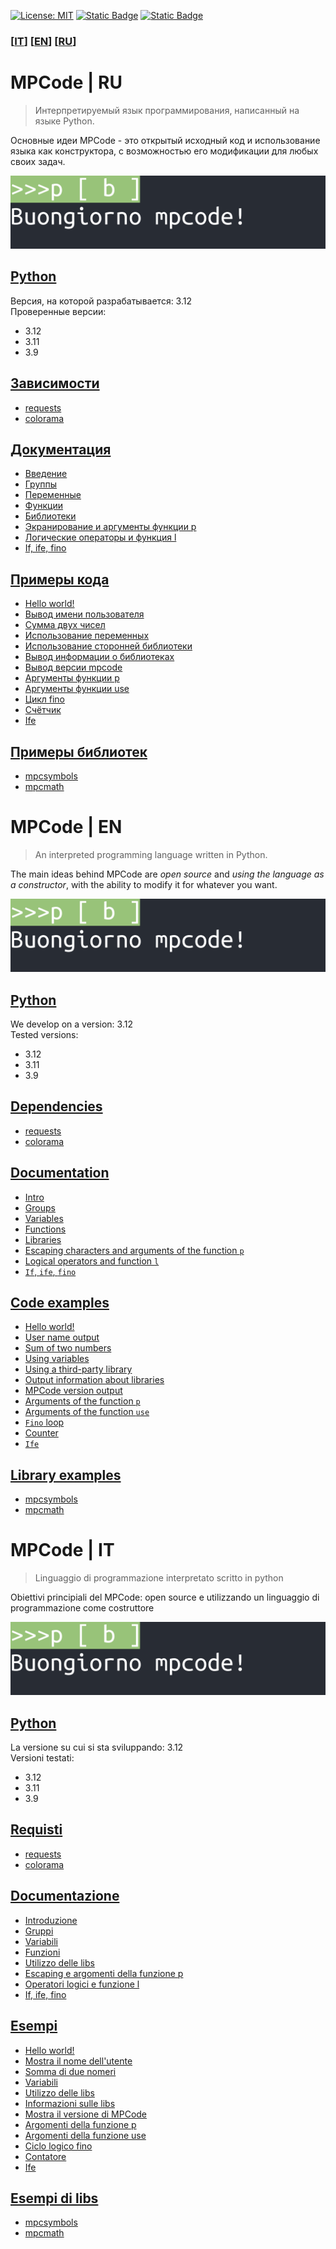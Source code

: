 [![License: MIT](https://img.shields.io/badge/License-MIT-blue.svg)](https://opensource.org/license/mit)
[![Static Badge](https://img.shields.io/badge/discord-%23151516?logo=discord&logoColor=%23ffffff&labelColor=%235662f6)](https://discord.gg/eKCgfGJWzG)
[![Static Badge](https://img.shields.io/badge/%D0%BF%D0%BE%D0%B4%D0%B4%D0%B5%D1%80%D0%B6%D0%B0%D1%82%D1%8C%20%D0%BD%D0%B0%D1%81-%23ffffff?logo=boosty&logoColor=%23ffffff&labelColor=%23f0642b)](https://boosty.to/weksoftware)

### [[IT](#mpcode--it)] [[EN](#mpcode--en)] [[RU](#mpcode--ru)]

# MPCode | RU
> Интерпретируемый язык программирования, написанный на языке Python.

Основные идеи MPCode - это открытый исходный код и использование языка как конструктора, с возможностью его модификации для любых своих задач.

![banner](mpcode.png)

## [Python](https://python.org)
Версия, на которой разрабатывается: 3.12\
Проверенные версии:
- 3.12
- 3.11
- 3.9

## [Зависимости](requirements.txt)
- [requests](https://github.com/psf/requests)
- [colorama](https://github.com/tartley/colorama)

## [Документация](start_ru.md)
- [Введение](start_ru.md#введение)
- [Группы](start_ru.md#группы)
- [Переменные](start_ru.md#переменные)
- [Функции](start_ru.md#функции)
- [Библиотеки](start_ru.md#библиотеки)
- [Экранирование и аргументы функции p](start_ru.md#экранирование-и-аргументы-функции-p)
- [Логические операторы и функция l](start_ru.md#логические-операторы-и-функция-l)
- [If, ife, fino](start_ru.md#if-ife-fino)

## [Примеры кода](examples/mpcode/)
- [Hello world!](examples/mpcode/hello_world.txt)
- [Вывод имени пользователя](examples/mpcode/print_name.txt)
- [Сумма двух чисел](examples/mpcode/sum.txt)
- [Использование переменных](examples/mpcode/vars_test.txt)
- [Использование сторонней библиотеки](examples/mpcode/use_lib.txt)
- [Вывод информации о библиотеках](examples/mpcode/info_about_libs.txt)
- [Вывод версии mpcode](examples/mpcode/check_version_mpcode.txt)
- [Аргументы функции p](examples/mpcode/p_arguments.txt)
- [Аргументы функции use](examples/mpcode/use_lib_p_o.txt)
- [Цикл fino](examples/mpcode/fino.txt)
- [Счётчик](examples/mpcode/counter.txt)
- [Ife](examples/mpcode/ife.txt)

## [Примеры библиотек](libs_in_mpcode.md)
- [mpcsymbols](https://github.com/Mister-Wek/mpcsymbols)
- [mpcmath](https://github.com/Mister-Wek/mpcmath)



# MPCode | EN
> An interpreted programming language written in Python.

The main ideas behind MPCode are *open source* and *using the language as a constructor*, with the ability to modify it for whatever you want.

![banner](mpcode.png)

## [Python](https://python.org)
We develop on a version: 3.12\
Tested versions:
- 3.12
- 3.11
- 3.9

## [Dependencies](requirements.txt)
- [requests](https://github.com/psf/requests)
- [colorama](https://github.com/tartley/colorama)

## [Documentation](start_en.md)
- [Intro](start_en.md#intro)
- [Groups](start_en.md#groups)
- [Variables](start_en.md#variables)
- [Functions](start_en.md#functions)
- [Libraries](start_en.md#libraries)
- [Escaping characters and arguments of the function `p`](start_en.md#escaping-characters-and-arguments-of-the-function-p)
- [Logical operators and function `l`](start_en.md#logical-operators-and-function-l)
- [`If`, `ife`, `fino`](start_en.md#if-ife-fino)

## [Code examples](examples/mpcode/)
- [Hello world!](examples/mpcode/hello_world.txt)
- [User name output](examples/mpcode/print_name.txt)
- [Sum of two numbers](examples/mpcode/sum.txt)
- [Using variables](examples/mpcode/vars_test.txt)
- [Using a third-party library](examples/mpcode/use_lib.txt)
- [Output information about libraries](examples/mpcode/info_about_libs.txt)
- [MPCode version output](examples/mpcode/check_version_mpcode.txt)
- [Arguments of the function `p`](examples/mpcode/p_arguments.txt)
- [Arguments of the function `use`](examples/mpcode/use_lib_p_o.txt)
- [`Fino` loop](examples/mpcode/fino.txt)
- [Counter](examples/mpcode/counter.txt)
- [`Ife`](examples/mpcode/ife.txt)

## [Library examples](libs_in_mpcode.md)
- [mpcsymbols](https://github.com/Mister-Wek/mpcsymbols)
- [mpcmath](https://github.com/Mister-Wek/mpcmath)



# MPCode | IT
> Linguaggio di programmazione interpretato scritto in python

Obiettivi principiali del MPCode: open source e utilizzando un linguaggio di programmazione come costruttore

![banner](mpcode.png)

## [Python](https://python.org)
La versione su cui si sta sviluppando: 3.12\
Versioni testati:
- 3.12
- 3.11
- 3.9

## [Requisti](requirements.txt)
- [requests](https://github.com/psf/requests)
- [colorama](https://github.com/tartley/colorama)

## [Documentazione](start_it.md)
- [Introduzione](start_it.md#introduzione)
- [Gruppi](start_it.md#gruppi)
- [Variabili](start_it.md#variabili)
- [Funzioni](start_it.md#funzione)
- [Utilizzo delle libs](start_it.md#libs)
- [Escaping e argomenti della funzione p](start_it.md#escaping-e-argomenti-della-funzione-p)
- [Operatori logici e funzione l](start_it.md#operatori-logici-e-funzione-l)
- [If, ife, fino](start_it.md#if-ife-fino)

## [Esempi](examples/mpcode/)
- [Hello world!](examples/mpcode/hello_world.txt)
- [Mostra il nome dell'utente](examples/mpcode/print_name.txt)
- [Somma di due nomeri](examples/mpcode/sum.txt)
- [Variabili](examples/mpcode/vars_test.txt)
- [Utilizzo delle libs](examples/mpcode/use_lib.txt)
- [Informazioni sulle libs](examples/mpcode/info_about_libs.txt)
- [Mostra il versione di MPCode](examples/mpcode/check_version_mpcode.txt)
- [Argomenti della funzione p](examples/mpcode/p_arguments.txt)
- [Argomenti della funzione use](examples/mpcode/use_lib_p_o.txt)
- [Ciclo logico fino](examples/mpcode/fino.txt)
- [Contatore](examples/mpcode/counter.txt)
- [Ife](examples/mpcode/ife.txt)

## [Esempi di libs](libs_in_mpcode.md)
- [mpcsymbols](https://github.com/Mister-Wek/mpcsymbols)
- [mpcmath](https://github.com/Mister-Wek/mpcmath)

